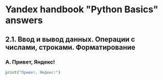 # Yandex handbook "Python Basics" answers

## 2.1. Ввод и вывод данных. Операции с числами, строками. Форматирование

### A. Привет, Яндекс!
```python
print("Привет, Яндекс!") 
